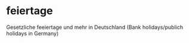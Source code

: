 # feiertage
Gesetzliche feeiertage und mehr in Deutschland (Bank holidays/publich holidays in Germany)
